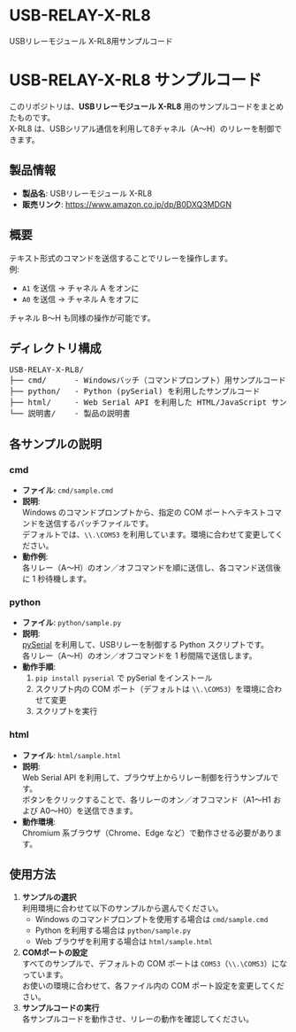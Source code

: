 # USB-RELAY-X-RL8
USBリレーモジュール X-RL8用サンプルコード

# USB-RELAY-X-RL8 サンプルコード

このリポジトリは、**USBリレーモジュール X-RL8** 用のサンプルコードをまとめたものです。  
X-RL8 は、USBシリアル通信を利用して8チャネル（A～H）のリレーを制御できます。

## 製品情報

- **製品名**: USBリレーモジュール X-RL8
- **販売リンク**: https://www.amazon.co.jp/dp/B0DXQ3MDGN


## 概要

テキスト形式のコマンドを送信することでリレーを操作します。  
例:
- `A1` を送信 → チャネル A をオンに
- `A0` を送信 → チャネル A をオフに

チャネル B～H も同様の操作が可能です。

## ディレクトリ構成
<pre>
USB-RELAY-X-RL8/
├── cmd/      - Windowsバッチ（コマンドプロンプト）用サンプルコード
├── python/   - Python (pySerial) を利用したサンプルコード
├── html/     - Web Serial API を利用した HTML/JavaScript サンプル
└── 説明書/    - 製品の説明書
</pre>


## 各サンプルの説明

### cmd

- **ファイル**: `cmd/sample.cmd`
- **説明**:  
  Windows のコマンドプロンプトから、指定の COM ポートへテキストコマンドを送信するバッチファイルです。  
  デフォルトでは、`\\.\COM53` を利用しています。環境に合わせて変更してください。
- **動作例**:  
  各リレー（A～H）のオン／オフコマンドを順に送信し、各コマンド送信後に 1 秒待機します。

### python

- **ファイル**: `python/sample.py`
- **説明**:  
  [pySerial](https://pypi.org/project/pyserial/) を利用して、USBリレーを制御する Python スクリプトです。  
  各リレー（A～H）のオン／オフコマンドを 1 秒間隔で送信します。
- **動作手順**:  
  1. `pip install pyserial` で pySerial をインストール  
  2. スクリプト内の COM ポート（デフォルトは `\\.\COM53`）を環境に合わせて変更  
  3. スクリプトを実行

### html

- **ファイル**: `html/sample.html`
- **説明**:  
  Web Serial API を利用して、ブラウザ上からリレー制御を行うサンプルです。  
  ボタンをクリックすることで、各リレーのオン／オフコマンド（A1～H1 および A0～H0）を送信できます。
- **動作環境**:  
  Chromium 系ブラウザ（Chrome、Edge など）で動作させる必要があります。

## 使用方法

1. **サンプルの選択**  
   利用環境に合わせて以下のサンプルから選んでください。  
   - Windows のコマンドプロンプトを使用する場合は `cmd/sample.cmd`
   - Python を利用する場合は `python/sample.py`
   - Web ブラウザを利用する場合は `html/sample.html`
2. **COMポートの設定**  
   すべてのサンプルで、デフォルトの COM ポートは `COM53`（`\\.\COM53`）になっています。  
   お使いの環境に合わせて、各ファイル内の COM ポート設定を変更してください。
3. **サンプルコードの実行**  
   各サンプルコードを動作させ、リレーの動作を確認してください。
